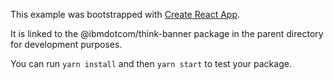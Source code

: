 This example was bootstrapped with [Create React App](https://github.com/facebook/create-react-app).

It is linked to the @ibmdotcom/think-banner package in the parent directory for development purposes.

You can run `yarn install` and then `yarn start` to test your package.
